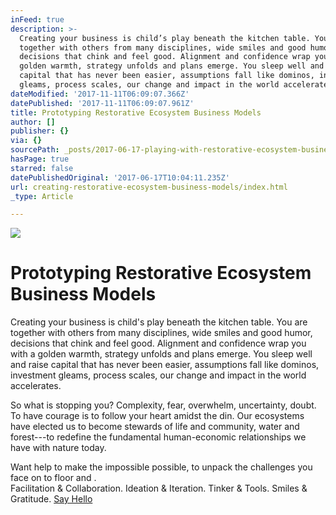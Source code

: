 ```yaml
---
inFeed: true
description: >-
  Creating your business is child’s play beneath the kitchen table. You are
  together with others from many disciplines, wide smiles and good humor,
  decisions that chink and feel good. Alignment and confidence wrap you with a
  golden warmth, strategy unfolds and plans emerge. You sleep well and raise
  capital that has never been easier, assumptions fall like dominos, investment
  gleams, process scales, our change and impact in the world accelerates.
dateModified: '2017-11-11T06:09:07.366Z'
datePublished: '2017-11-11T06:09:07.961Z'
title: Prototyping Restorative Ecosystem Business Models
author: []
publisher: {}
via: {}
sourcePath: _posts/2017-06-17-playing-with-restorative-ecosystem-business-models.md
hasPage: true
starred: false
datePublishedOriginal: '2017-06-17T10:04:11.235Z'
url: creating-restorative-ecosystem-business-models/index.html
_type: Article

---
```

![](https://the-grid-user-content.s3-us-west-2.amazonaws.com/bd4c482b-dac0-4c08-b58f-a07b1dc5c291.jpg)

# Prototyping Restorative Ecosystem Business Models

Creating your business is child's play beneath the kitchen table. You are together with others from many disciplines, wide smiles and good humor, decisions that chink and feel good. Alignment and confidence wrap you with a golden warmth, strategy unfolds and plans emerge. You sleep well and raise capital that has never been easier, assumptions fall like dominos, investment gleams, process scales, our change and impact in the world accelerates.

So what is stopping you? Complexity, fear, overwhelm, uncertainty, doubt. To have courage is to follow your heart amidst the din. Our ecosystems have elected us to become stewards of life and community, water and forest---to redefine the fundamental human-economic relationships we have with nature today.

Want help to make the impossible possible, to unpack the challenges you face on to floor and .  
Facilitation & Collaboration. Ideation & Iteration. Tinker & Tools. Smiles & Gratitude. [Say Hello][0]

[0]: https://calendly.com/monsters